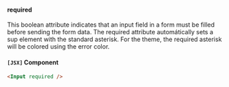 #### required

This boolean attribute indicates that an input field in a form must be filled before sending the form data. The required attribute automátically sets a sup element with the standard asterisk. For the theme, the required asterisk will be colored using the error color.

#### `[JSX]` Component
```html
<Input required />
```